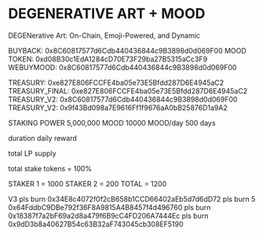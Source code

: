 # DEGENERATIVE ART + MOOD

DEGENerative Art: On-Chain, Emoji-Powered, and Dynamic

BUYBACK: 0x8C60817577d6Cdb440436844c9B3898d0d069F00
MOOD TOKEN: 0xd08B30c1EdA1284cD70E73F29ba27B5315aCc3F9
WEBUYMOOD: 0x8C60817577d6Cdb440436844c9B3898d0d069F00

TREASURY: 0xe827E806FCCFE4ba05e73E5Bfdd287D6E4945aC2
TREASURY_FINAL: 0xe827E806FCCFE4ba05e73E5Bfdd287D6E4945aC2
TREASURY_V2: 0x8C60817577d6Cdb440436844c9B3898d0d069F00
TREASURY_V2: 0x9f43Bd098a7E9616Ff1f9676aA0bB25876D1a9A2

STAKING POWER
5,000,000 MOOD
10000 MOOD/day
500 days

duration
daily reward

total LP supply

total stake tokens = 100%

STAKER 1 = 1000
STAKER 2 = 200
TOTAL = 1200

V3 pls burn 0x34E8c4072f0f2cB658b1CCD66402aEb5d7d6dD72
pls burn 5 0x64FddbC9DBe792f36F8A9815A4B8457f4d496760
pls burn 0x18387f7a2bF69a2d8a479f6B9cC4FD206A7444Ec
pls burn 0x9dD3b8a40627B54c63B32aF743045cb308EF5190
